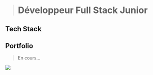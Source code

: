 ># Développeur Full Stack Junior

## Tech Stack 
<link
  rel="stylesheet"
  href="https://cdn.jsdelivr.net/gh/dheereshagrwal/colored-icons@1.7.3/src/app/ci.min.css"
/>

## Portfolio
> En cours...

<picture>
  <source
    srcset="https://github-readme-stats.vercel.app/api?username=bvcoca&show_icons=true&theme=dark"
    media="(prefers-color-scheme: dark)"
  />
  <img src="https://github-readme-stats.vercel.app/api?username=bvcoca&show_icons=true" />
</picture>

<!--
**BVCoca/BVCoca** is a ✨ _special_ ✨ repository because its `README.md` (this file) appears on your GitHub profile.

Here are some ideas to get you started:

- 🔭 I’m currently working on ...
- 🌱 I’m currently learning ...
- 👯 I’m looking to collaborate on ...
- 🤔 I’m looking for help with ...
- 💬 Ask me about ...
- 📫 How to reach me: ...
- 😄 Pronouns: ...
- ⚡ Fun fact: ...
-->
